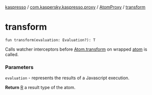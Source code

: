 [kaspresso](../../index.md) / [com.kaspersky.kaspresso.proxy](../index.md) / [AtomProxy](index.md) / [transform](./transform.md)

# transform

`fun transform(evaluation: Evaluation?): T`

Calls watcher interceptors before [Atom.transform](#) on wrapped [atom](atom.md) is called.

### Parameters

`evaluation` - represents the results of a Javascript execution.

**Return**
[R](#) a result type of the atom.

